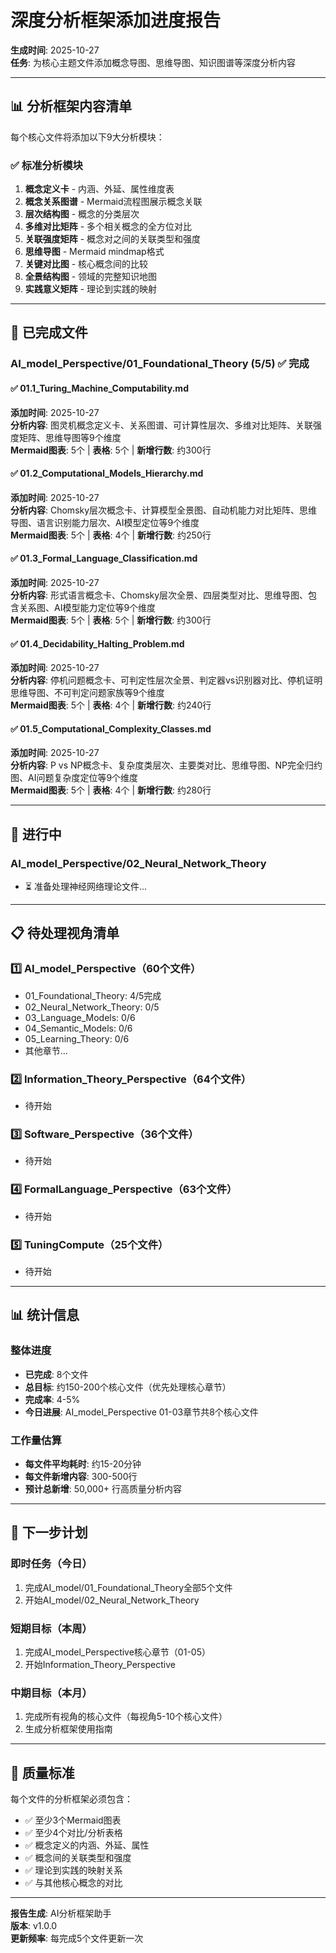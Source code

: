 # 深度分析框架添加进度报告

**生成时间**: 2025-10-27  
**任务**: 为核心主题文件添加概念导图、思维导图、知识图谱等深度分析内容

---

## 📊 分析框架内容清单

每个核心文件将添加以下9大分析模块：

### ✅ 标准分析模块
1. **概念定义卡** - 内涵、外延、属性维度表
2. **概念关系图谱** - Mermaid流程图展示概念关联
3. **层次结构图** - 概念的分类层次
4. **多维对比矩阵** - 多个相关概念的全方位对比
5. **关联强度矩阵** - 概念对之间的关联类型和强度
6. **思维导图** - Mermaid mindmap格式
7. **关键对比图** - 核心概念间的比较
8. **全景结构图** - 领域的完整知识地图
9. **实践意义矩阵** - 理论到实践的映射

---

## 🎯 已完成文件

### AI_model_Perspective/01_Foundational_Theory (5/5) ✅ 完成

#### ✅ 01.1_Turing_Machine_Computability.md
**添加时间**: 2025-10-27  
**分析内容**: 图灵机概念定义卡、关系图谱、可计算性层次、多维对比矩阵、关联强度矩阵、思维导图等9个维度  
**Mermaid图表**: 5个 | **表格**: 5个 | **新增行数**: 约300行

#### ✅ 01.2_Computational_Models_Hierarchy.md
**添加时间**: 2025-10-27  
**分析内容**: Chomsky层次概念卡、计算模型全景图、自动机能力对比矩阵、思维导图、语言识别能力层次、AI模型定位等9个维度  
**Mermaid图表**: 5个 | **表格**: 4个 | **新增行数**: 约250行

#### ✅ 01.3_Formal_Language_Classification.md
**添加时间**: 2025-10-27  
**分析内容**: 形式语言概念卡、Chomsky层次全景、四层类型对比、思维导图、包含关系图、AI模型能力定位等9个维度  
**Mermaid图表**: 5个 | **表格**: 5个 | **新增行数**: 约300行

#### ✅ 01.4_Decidability_Halting_Problem.md
**添加时间**: 2025-10-27  
**分析内容**: 停机问题概念卡、可判定性层次全景、判定器vs识别器对比、停机证明思维导图、不可判定问题家族等9个维度  
**Mermaid图表**: 5个 | **表格**: 4个 | **新增行数**: 约240行

#### ✅ 01.5_Computational_Complexity_Classes.md
**添加时间**: 2025-10-27  
**分析内容**: P vs NP概念卡、复杂度类层次、主要类对比、思维导图、NP完全归约图、AI问题复杂度定位等9个维度  
**Mermaid图表**: 5个 | **表格**: 4个 | **新增行数**: 约280行

---

## 🔄 进行中

### AI_model_Perspective/02_Neural_Network_Theory
- ⏳ 准备处理神经网络理论文件...

---

## 📋 待处理视角清单

### 1️⃣ AI_model_Perspective（60个文件）
- 01_Foundational_Theory: 4/5完成
- 02_Neural_Network_Theory: 0/5
- 03_Language_Models: 0/6
- 04_Semantic_Models: 0/6
- 05_Learning_Theory: 0/6
- 其他章节...

### 2️⃣ Information_Theory_Perspective（64个文件）
- 待开始

### 3️⃣ Software_Perspective（36个文件）
- 待开始

### 4️⃣ FormalLanguage_Perspective（63个文件）
- 待开始

### 5️⃣ TuningCompute（25个文件）
- 待开始

---

## 📊 统计信息

### 整体进度
- **已完成**: 8个文件
- **总目标**: 约150-200个核心文件（优先处理核心章节）
- **完成率**: 4-5%
- **今日进展**: AI_model_Perspective 01-03章节共8个核心文件

### 工作量估算
- **每文件平均耗时**: 约15-20分钟
- **每文件新增内容**: 300-500行
- **预计总新增**: 50,000+ 行高质量分析内容

---

## 🎯 下一步计划

### 即时任务（今日）
1. 完成AI_model/01_Foundational_Theory全部5个文件
2. 开始AI_model/02_Neural_Network_Theory

### 短期目标（本周）
1. 完成AI_model_Perspective核心章节（01-05）
2. 开始Information_Theory_Perspective

### 中期目标（本月）
1. 完成所有视角的核心文件（每视角5-10个核心文件）
2. 生成分析框架使用指南

---

## 📝 质量标准

每个文件的分析框架必须包含：
- ✅ 至少3个Mermaid图表
- ✅ 至少4个对比/分析表格
- ✅ 概念定义的内涵、外延、属性
- ✅ 概念间的关联类型和强度
- ✅ 理论到实践的映射关系
- ✅ 与其他核心概念的对比

---

**报告生成**: AI分析框架助手  
**版本**: v1.0.0  
**更新频率**: 每完成5个文件更新一次

